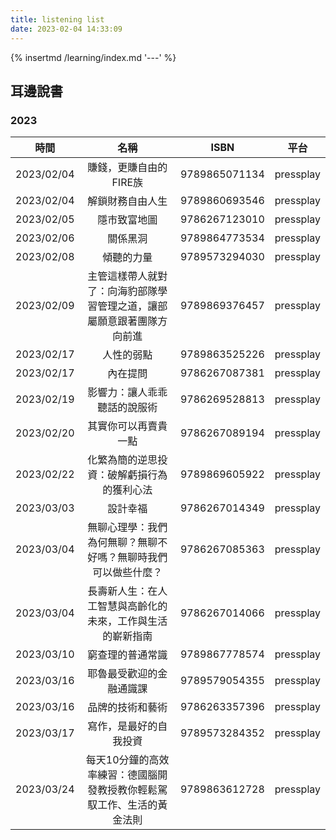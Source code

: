 ```yaml
---
title: listening list
date: 2023-02-04 14:33:09
---
```


{% insertmd /learning/index.md '---' %}

<div class='my-learning'>

## 耳邊說書

### 2023

| 時間 | 名稱 | ISBN | 平台 |
|:----:|:----:|:---:|:----:|
|2023/02/04|賺錢，更賺自由的FIRE族|9789865071134|pressplay|
|2023/02/04|解鎖財務自由人生|9789860693546|pressplay|
|2023/02/05|隱市致富地圖|9786267123010|pressplay|
|2023/02/06|關係黑洞|9789864773534|pressplay|
|2023/02/08|傾聽的力量|9789573294030|pressplay|
|2023/02/09|主管這樣帶人就對了：向海豹部隊學習管理之道，讓部屬願意跟著團隊方向前進|9789869376457|pressplay|
|2023/02/17|人性的弱點|9789863525226|pressplay|
|2023/02/17|內在提問|9786267087381|pressplay|
|2023/02/19|影響力：讓人乖乖聽話的說服術|9786269528813|pressplay|
|2023/02/20|其實你可以再賣貴一點|9786267089194|pressplay|
|2023/02/22|化繁為簡的逆思投資：破解虧損行為的獲利心法|9789869605922|pressplay|
|2023/03/03|設計幸福|9786267014349|pressplay|
|2023/03/04|無聊心理學：我們為何無聊？無聊不好嗎？無聊時我們可以做些什麼？|9786267085363|pressplay|
|2023/03/04|長壽新人生：在人工智慧與高齡化的未來，工作與生活的嶄新指南|9786267014066|pressplay|
|2023/03/10|窮查理的普通常識|9789867778574|pressplay|
|2023/03/16|耶魯最受歡迎的金融通識課|9789579054355|pressplay|
|2023/03/16|品牌的技術和藝術|9786263357396|pressplay|
|2023/03/17|寫作，是最好的自我投資|9789573284352|pressplay|
|2023/03/24|每天10分鐘的高效率練習：德國腦開發教授教你輕鬆駕馭工作、生活的黃金法則|9789863612728|pressplay|


</div>
